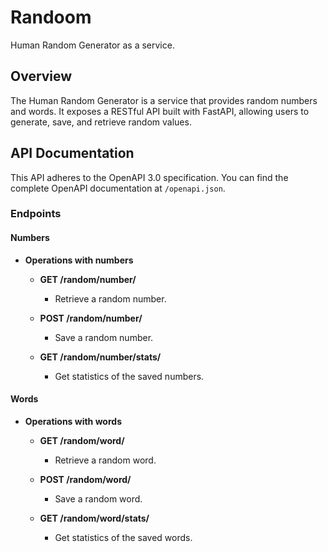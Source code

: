 # Randoom
Human Random Generator as a service.


## Overview

The Human Random Generator is a service that provides random numbers and words. It exposes a RESTful API built with FastAPI, allowing users to generate, save, and retrieve random values.

## API Documentation

This API adheres to the OpenAPI 3.0 specification. You can find the complete OpenAPI documentation at `/openapi.json`.

### Endpoints

#### Numbers

- **Operations with numbers**

  - **GET /random/number/**
    - Retrieve a random number.
    
  - **POST /random/number/**
    - Save a random number.

  - **GET /random/number/stats/**
    - Get statistics of the saved numbers.

#### Words

- **Operations with words**

  - **GET /random/word/**
    - Retrieve a random word.
    
  - **POST /random/word/**
    - Save a random word.

  - **GET /random/word/stats/**
    - Get statistics of the saved words.
